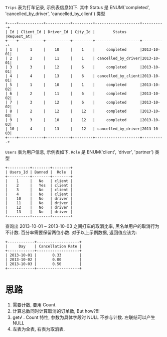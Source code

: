 `Trips` 表为打车记录, 示例表信息如下. 其中 Status 是 ENUM('completed',
'cancelled\_by\_driver', 'cancelled\_by\_client') 类型

```
+----+-----------+-----------+---------+--------------------+----------+
| Id | Client_Id | Driver_Id | City_Id |        Status      |Request_at|
+----+-----------+-----------+---------+--------------------+----------+
| 1  |     1     |    10     |    1    |     completed      |2013-10-01|
| 2  |     2     |    11     |    1    | cancelled_by_driver|2013-10-01|
| 3  |     3     |    12     |    6    |     completed      |2013-10-01|
| 4  |     4     |    13     |    6    | cancelled_by_client|2013-10-01|
| 5  |     1     |    10     |    1    |     completed      |2013-10-02|
| 6  |     2     |    11     |    6    |     completed      |2013-10-02|
| 7  |     3     |    12     |    6    |     completed      |2013-10-02|
| 8  |     2     |    12     |    12   |     completed      |2013-10-03|
| 9  |     3     |    10     |    12   |     completed      |2013-10-03| 
| 10 |     4     |    13     |    12   | cancelled_by_driver|2013-10-03|
+----+-----------+-----------+---------+--------------------+----------+
```

`Users` 表为用户信息, 示例表如下. `Role` 是 ENUM('client', 'driver', 'partner')
类型
```
+----------+--------+--------+
| Users_Id | Banned |  Role  |
+----------+--------+--------+
|    1     |   No   | client |
|    2     |   Yes  | client |
|    3     |   No   | client |
|    4     |   No   | client |
|    10    |   No   | driver |
|    11    |   No   | driver |
|    12    |   No   | driver |
|    13    |   No   | driver |
+----------+--------+--------+
```


查询出 2013-10-01 ~ 2013-10-03 之间打车的取消比率, 黑名单用户的取消行为不计数.
百分率需要保留两位小数.
对于以上示例数据, 返回值应该为:
```
+------------+-------------------+
|     Day    | Cancellation Rate |
+------------+-------------------+
| 2013-10-01 |       0.33        |
| 2013-10-02 |       0.00        |
| 2013-10-03 |       0.50        |
+------------+-------------------+
```

# 思路
1. 需要计数, 要用 Count.
2. 计算总数同时计算取消的订单数, But how?!!!
3. get√ . Count 特性, 参数为具体字段时 NULL 不参与计数. 左联结可以产生 NULL
4. 左表为全表, 右表为取消表.

